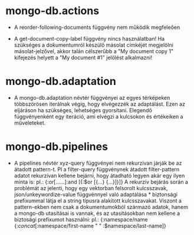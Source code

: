 
# mongo-db.actions
- A reorder-following-documents függvény nem működik megfeleően

- A get-document-copy-label függvény nincs használatban!
  Ha szükséges a dokumentumról készülő másolat címkéjét megjelölni másolat-jelzővel,
  akkor talán célszerűbb a "My document copy 1" kifejezés helyett a "My document #1" jelölést alkalmazni!



# mongo-db.adaptation
- A mongo-db.adaptation névtér függvényei az egyes térképeken többszörösen iterálnak végig,
  hogy elvégezzék az adaptálást. Ezen az eljáráson ha szükséges, lehetséges gyorsítani.
  Elegendő függvényenként egy iteráció, ami elvégzi a kulcsokon és értékeiken a műveleteket.



# mongo-db.pipelines
- A pipelines névtér xyz-query függvényei nem rekurzívan járják be az átadott pattern-t.
  Pl a filter-query függvénynek átadott filter-pattern adatot rekurzívan kellene bejárni, hogy
  átadható legyen akár egy ilyen minta is:
  pl.: {:$or  [{...} {...}]
        :$and [{:$or [{...} {...}]}]}
  A rekurzív bejárás során a problémát az jelenti, hogy egy vektorban felsorolt kulcsszavak,
  json/unkeywordize-value függvénnyel való adaptálása * biztonsági prefixummal látja el
  a string típusra alakított kulcsszavakat. Viszont a pattern-ekben nem csak a dokumentumokból
  származó adatok, hanem a mongo-db utasításai is vannak, és az utasításokban nem kellene
  a biztosági prefixumot használni:
  pl.: {:namespace/name {:$concat [:$namespace/first-name " " :$namespace/last-name]}
